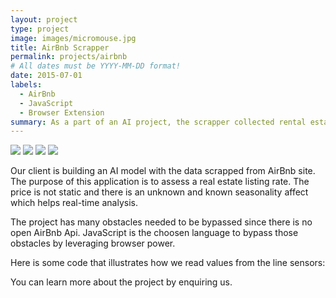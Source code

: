 ```yaml
---
layout: project
type: project
image: images/micromouse.jpg
title: AirBnb Scrapper
permalink: projects/airbnb
# All dates must be YYYY-MM-DD format!
date: 2015-07-01
labels:
  - AirBnb
  - JavaScript
  - Browser Extension
summary: As a part of an AI project, the scrapper collected rental estate features such as m2, location, daily rate, rating and more from AirBnb.
---
```


<div class="ui small rounded images">
  <img class="ui image" src="../images/micromouse-robot.png">
  <img class="ui image" src="../images/micromouse-robot-2.jpg">
  <img class="ui image" src="../images/micromouse.jpg">
  <img class="ui image" src="../images/micromouse-circuit.png">
</div>


Our client is building an AI model with the data scrapped from AirBnb site. The purpose of this application is to assess a real estate listing rate. The price is not static and there is an unknown and known seasonality affect which helps real-time analysis.

The project has many obstacles needed to be bypassed since there is no open AirBnb Api. JavaScript is the choosen language to bypass those obstacles by leveraging browser power. 

Here is some code that illustrates how we read values from the line sensors:

You can learn more about the project by enquiring us. 



